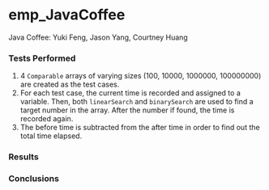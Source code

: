 # emp_JavaCoffee
Java Coffee: Yuki Feng, Jason Yang, Courtney Huang
### Tests Performed
   1. 4 `Comparable` arrays of varying sizes (100, 10000, 1000000, 100000000) are created as the test cases.
   2. For each test case, the current time is recorded and assigned to a variable. Then, both `linearSearch` and `binarySearch` are used
   to find a target number in the array. After the number if found, the time is recorded again. 
   3. The before time is subtracted from the after time in order to find out the total time elapsed.

### Results

### Conclusions
